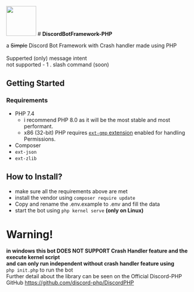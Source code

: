 <img src="https://cdn.discordapp.com/attachments/997562428529328188/1027912099848007680/Framework_Logo.png" width="80"> # <b>DiscordBotFramework-PHP</b>

a <strike>Simple</strike> Discord Bot Framework with Crash handler made using PHP<br>
<br>Supperted (only) message intent<br>
not supported  - 1 . slash command (soon)<br>
## Getting Started

### Requirements

- PHP 7.4
	- i recommend PHP 8.0 as it will be the most stable and most performant.
	- x86 (32-bit) PHP requires [`ext-gmp` extension](https://www.php.net/manual/en/book.gmp.php) enabled for handling Permissions.
- Composer
- `ext-json`
- `ext-zlib`

## How to Install?
- make sure all the requirements above are met
- install the vendor using ``` composer require update ```<br>
- Copy and rename the .env.example to .env and fill the data<br>
- start the bot using  ``` php kernel serve ``` <b>(only on Linux)</b>
# Warning!
<b>in windows this bot DOES NOT SUPPORT Crash Handler feature and the execute kernel script <br>
and can only run independent without crash handler feature using </b> <br>``` php init.php ``` to run the bot <br>
Further detail about the library can be seen on the Official Discord-PHP GitHub https://github.com/discord-php/DiscordPHP
